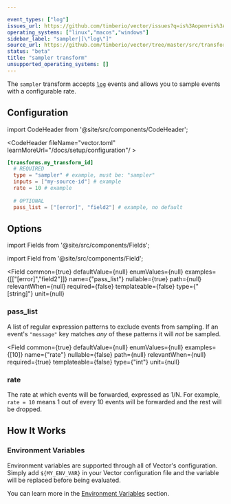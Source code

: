```yaml
---

event_types: ["log"]
issues_url: https://github.com/timberio/vector/issues?q=is%3Aopen+is%3Aissue+label%3A%22transform%3A+sampler%22
operating_systems: ["linux","macos","windows"]
sidebar_label: "sampler|[\"log\"]"
source_url: https://github.com/timberio/vector/tree/master/src/transforms/sampler.rs
status: "beta"
title: "sampler transform"
unsupported_operating_systems: []
---
```


The `sampler` transform accepts [`log`][docs.data-model#log] events and allows you to sample events with a configurable rate.

## Configuration

import CodeHeader from '@site/src/components/CodeHeader';

<CodeHeader fileName="vector.toml" learnMoreUrl="/docs/setup/configuration"/ >

```toml
[transforms.my_transform_id]
  # REQUIRED
  type = "sampler" # example, must be: "sampler"
  inputs = ["my-source-id"] # example
  rate = 10 # example
  
  # OPTIONAL
  pass_list = ["[error]", "field2"] # example, no default
```

## Options

import Fields from '@site/src/components/Fields';

import Field from '@site/src/components/Field';

<Fields filters={true}>


<Field
  common={true}
  defaultValue={null}
  enumValues={null}
  examples={[["[error]","field2"]]}
  name={"pass_list"}
  nullable={true}
  path={null}
  relevantWhen={null}
  required={false}
  templateable={false}
  type={"[string]"}
  unit={null}
  >

### pass_list

A list of regular expression patterns to exclude events from sampling. If an event's `"message"` key matches _any_ of these patterns it will _not_ be sampled.


</Field>


<Field
  common={true}
  defaultValue={null}
  enumValues={null}
  examples={[10]}
  name={"rate"}
  nullable={false}
  path={null}
  relevantWhen={null}
  required={true}
  templateable={false}
  type={"int"}
  unit={null}
  >

### rate

The rate at which events will be forwarded, expressed as 1/N. For example, `rate = 10` means 1 out of every 10 events will be forwarded and the rest will be dropped.


</Field>


</Fields>

## How It Works

### Environment Variables

Environment variables are supported through all of Vector's configuration.
Simply add `${MY_ENV_VAR}` in your Vector configuration file and the variable
will be replaced before being evaluated.

You can learn more in the [Environment Variables][docs.configuration#environment-variables]
section.


[docs.configuration#environment-variables]: /docs/setup/configuration#environment-variables
[docs.data-model#log]: /docs/about/data-model#log
